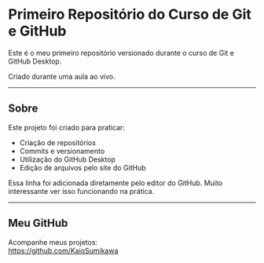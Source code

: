 # Primeiro Repositório do Curso de Git e GitHub

Este é o meu primeiro repositório versionado durante o curso de Git e GitHub Desktop.

Criado durante uma aula ao vivo.

---

## Sobre

Este projeto foi criado para praticar:

- Criação de repositórios
- Commits e versionamento
- Utilização do GitHub Desktop
- Edição de arquivos pelo site do GitHub

Essa linha foi adicionada diretamente pelo editor do GitHub. Muito interessante ver isso funcionando na prática.

---

## Meu GitHub

Acompanhe meus projetos:  
https://github.com/KaioSumikawa

